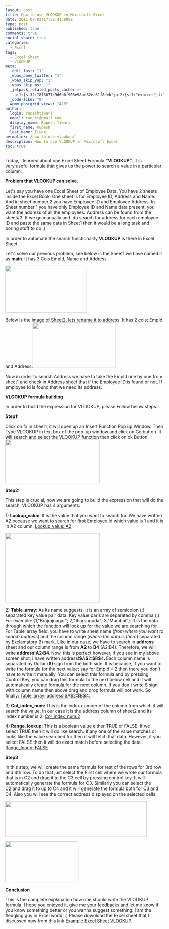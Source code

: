 ```yaml
---
layout: post
title: How to use VLOOKUP in Microsoft Excel
date: 2011-08-03T17:58:41.000Z
type: post
published: true
comments: true
social-share: true
categories:
  - Excel
tags:
  - Excel Sheet
  - VLOOKUP
meta:
  _edit_last: "1"
  _wpas_done_twitter: "1"
  _wpas_skip_yup: "1"
  _wpas_skip_ms: "1"
  _jetpack_related_posts_cache: >-
    a:1:{s:32:"8f6677c9d6b0f903e98ad32ec61f8deb";a:2:{s:7:"expires";i:1610275406;s:7:"payload";a:3:{i:0;a:1:{s:2:"id";i:311;}i:1;a:1:{s:2:"id";i:361;}i:2;a:1:{s:2:"id";i:118;}}}}
  _qode-like: "0"
  wpmm_postgrid_views: "429"
author:
  login: rupeshtiwari
  email: roopkt@gmail.com
  display_name: Rupesh Tiwari
  first_name: Rupesh
  last_name: Tiwari
permalink: /how-to-use-vlookup/
description: How to use VLOOKUP in Microsoft Excel
toc: true
---
```


<p>
				Today, I learned about one Excel Sheet Formula <strong>"VLOOKUP"</strong>. It is very useful formula that gives us the power to search a value in a particular column.  </p>
<p><strong>Problem that VLOOKUP can solve.</strong></p>
<p>Let's say you have one Excel Sheet of Employee Data. You have 2 sheets inside the Excel Book. One sheet is for Employee ID, Address and Name. And in sheet number 2 you have Employee ID and Employee Address. In Sheet number 1 you have only Employee ID and Name data present, you want the address of all the employees. Address can be found from the sheet#2. If we go manually and  do search for address for each employee ID and paste the same data in Sheet1 then it would be a long task and boring stuff to do :(</p>
<p>In order to automate the search functionality <strong>VLOOKUP</strong> is there in Excel Sheet.</p>
<p>Let's solve our previous problem, see below is the Sheet1 we have named it as <strong>main. </strong>It has 3 Cols EmpId, Name and Address.</p>
<p><a href="http://rupeshtiwari.com/wp-content/uploads/2011/08/1.png"><img class="alignnone size-full wp-image-439" title="1" src="{{ site.baseurl }}/assets/2011/08/1.png" alt="" width="257" height="149" /></a></p>
<p>Below is the image of Sheet2, lets rename it to address. It has 2 cols; EmpId and Address.<a href="http://rupeshtiwari.com/wp-content/uploads/2011/08/2.png"><img class="alignnone size-full wp-image-440" title="2" src="{{ site.baseurl }}/assets/2011/08/2.png" alt="" width="263" height="144" /></a></p>
<p>Now in order to search Address we have to take the EmpId one by one from sheet1 and check in Address sheet that if the Employee ID is found or not. If employee Id is found that we need its address.</p>
<p><strong>VLOOKUP formula building</strong></p>
<p>In order to build the expression for VLOOKUP, please Follow below steps.</p>
<p><strong>Step1:</strong></p>
<p>Click on fx in sheet1, it will open up an Insert Function Pop up Window. Then Type VLOOKUP in text box of the pop-up window and click on Go button. It will search and select the VLOOKUP function then click on ok Button.<a href="http://rupeshtiwari.com/wp-content/uploads/2011/08/3.jpg"><img class="alignnone size-medium wp-image-441" title="3" src="{{ site.baseurl }}/assets/2011/08/3.jpg?w=300" alt="" width="300" height="138" /></a></p>
<p><strong>Step2: </strong></p>
<p>This step is crucial, now we are going to build the expression that will do the search. VLOOKUP has 4 arguments:</p>
<p>1) <strong>Lookup_value</strong>: It is the value that you want to search for. We have written A2 because we want to search for first Employee Id which value is 1 and it is in A2 column. <span style="text-decoration:underline;">Lookup_value: A2</span></p>
<p><span style="text-decoration:underline;"><a href="http://rupeshtiwari.com/wp-content/uploads/2011/08/4.jpg"><img class="alignnone size-medium wp-image-442" title="4" src="{{ site.baseurl }}/assets/2011/08/4.jpg?w=300" alt="" width="300" height="220" /></a></span></p>
<p>2) <strong>Table_array: </strong>As its name suggests, it is an array of semicolon (<strong>;</strong>) separated key value pair data. Key value paris are separated by comma (<strong>,</strong>). For example: {1,"Brajrajnagar"; 2,"Jharsuguda"; 3,"Mumbai"}. It is the data through which the function will look up for the value we are searching for. For Table_array field, you have to write sheet name (<em>from where you want to search address</em>) and the column range (<em>where the data is there</em>) separated by Exclamatory (<strong>!</strong>) mark. Like in our case, we have to search in <strong>address </strong>sheet and our column range is from <strong>A2</strong> to <strong>B4</strong> (A2:B4). Therefore, we will write <strong>address!A2:B4. </strong>Now, this is perfect however, if you see in my above screen shot, I have written address!<strong>$</strong>A<strong>$</strong>2:<strong>$</strong>B<strong>$</strong>4<strong>. </strong>Each column name is separated by Dollar (<strong>$) </strong>sign from the both side. It is because, if you want to write the formula for the next value; say for EmpId = 2 then there you don't have to write it manually. You can select this formula and by pressing Control Key, you can drag this formula to the next below cell and it will automatically create formula for the next column. If you don't write $ sign with column name then above drag and drop formula will not work. So finally:<span style="text-decoration:underline;"> Table_array: address!$A$2:$B$4. </span></p>
<p>3) <strong>Col_index_num: </strong>This is the index number of the column from which it will search the value. In our case it is the address column of sheet2 and its index number is 2: <span style="text-decoration:underline;">Col_index_num:2</span></p>
<p>4) <strong>Range_lookup: </strong>This is a boolean value either TRUE or FALSE. If we select TRUE then it will do like search. If any one of the value matches or looks like the value searched for then it will fetch that data. However, if you select FALSE then it will do exact match before selecting the data. <span style="text-decoration:underline;">Range_looup: FALSE</span></p>
<p><strong>Step3</strong></p>
<p>In this step, we will create the same formula for rest of the rows for 3rd row and 4th row. To do that just select the First cell where we wrote our formula that is in C2 and drag it to the C3 cell by pressing control key. It will automatically generate the formula for C3. Similarly you can select the C2 and drag it to up to C4 and it will generate the formula both for C3 and C4. Also you will see the correct address displayed on the selected cells.</p>
<p><strong><a href="http://rupeshtiwari.com/wp-content/uploads/2011/08/5.jpg"><img class="alignnone size-full wp-image-444" title="5" src="{{ site.baseurl }}/assets/2011/08/5.jpg" alt="" width="450" height="113" /></a></strong></p>
<p><strong><a href="http://rupeshtiwari.com/wp-content/uploads/2011/08/6.jpg"><img class="alignnone size-full wp-image-443" title="6" src="{{ site.baseurl }}/assets/2011/08/6.jpg" alt="" width="233" height="131" /></a></strong></p>
<p><strong>Conclusion</strong></p>
<p>This is the complete explanation how one should write the VLOOKUP formula. I hope you enjoyed it, give me your feedbacks and let me know if you know something better or you wanna suggest something. I am the fledgling guy in Excel world  :) Please download the Excel sheet that I discussed now from this link <a href="http://rupeshtiwari.com/wp-content/uploads/2011/08/vlookup.xlsx">Example Excel Sheet VLOOKUP</a>.		</p>
